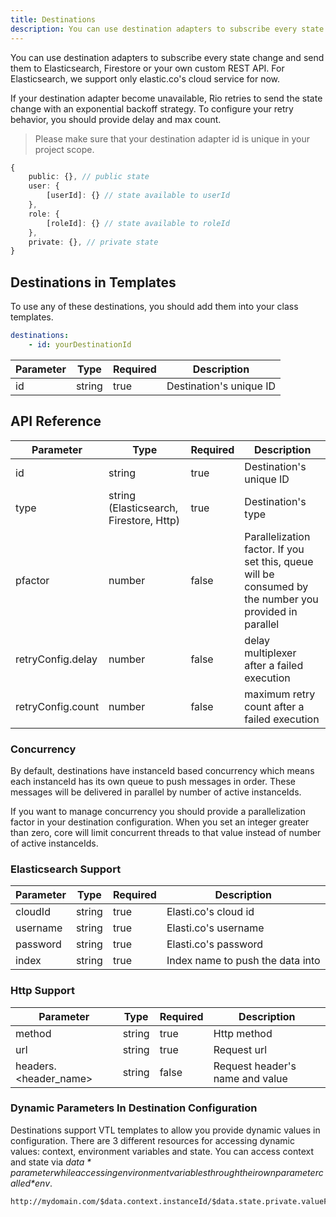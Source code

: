 ```yaml
---
title: Destinations
description: You can use destination adapters to subscribe every state change and send them to Elasticsearch, Firestore or your own custom REST API.
---
```



You can use destination adapters to subscribe every state change and send them to Elasticsearch, Firestore or your own custom REST API.
For Elasticsearch, we support only elastic.co's cloud service for now.

If your destination adapter become unavailable, Rio retries to send the state change with an exponential backoff strategy.
To configure your retry behavior, you should provide delay and max count.

> Please make sure that your destination adapter id is unique in your project scope.

```typescript
{
    public: {}, // public state
    user: {
        [userId]: {} // state available to userId
    },
    role: {
        [roleId]: {} // state available to roleId
    },
    private: {}, // private state
}
```

## Destinations in Templates

To use any of these destinations, you should add them into your class templates.

```yaml
destinations:
    - id: yourDestinationId
```

| Parameter     | Type                | Required            | Description         |
| ------------- | ------------------- | ------------------- | ------------------- |
| id            | string              | true                | Destination's unique ID |

## API Reference

| Parameter         | Type                                    | Required            | Description         |
| ----------------- | --------------------------------------- | ------------------- | ------------------- |
| id                | string                                  | true                | Destination's unique ID |
| type              | string (Elasticsearch, Firestore, Http) | true                | Destination's type |
| pfactor           | number                                  | false               | Parallelization factor. If you set this, queue will be consumed by the number you provided in parallel |
| retryConfig.delay | number                                  | false               | delay multiplexer after a failed execution |
| retryConfig.count | number                                  | false               | maximum retry count after a failed execution |

### Concurrency

By default, destinations have instanceId based concurrency which means each instanceId has its own queue to push messages in order.
These messages will be delivered in parallel by number of active instanceIds.

If you want to manage concurrency you should provide a parallelization factor in your destination configuration.
When you set an integer greater than zero, core will limit concurrent threads to that value instead of number of active instanceIds.

### Elasticsearch Support

| Parameter         | Type                                    | Required            | Description         |
| ----------------- | --------------------------------------- | ------------------- | ------------------- |
| cloudId           | string                                  | true                | Elasti.co's cloud id |
| username          | string                                  | true                | Elasti.co's username |
| password          | string                                  | true                | Elasti.co's password |
| index             | string                                  | true                | Index name to push the data into |

### Http Support

| Parameter             | Type                                    | Required            | Description         |
| --------------------- | --------------------------------------- | ------------------- | ------------------- |
| method                | string                                  | true                | Http method |
| url                   | string                                  | true                | Request url |
| headers.<header_name> | string                                  | false               | Request header's name and value |

### Dynamic Parameters In Destination Configuration

Destinations support VTL templates to allow you provide dynamic values in configuration.
There are 3 different resources for accessing dynamic values: context, environment variables and state.
You can access context and state via *$data* parameter while accessing environment variables through their own parameter called *$env*.

```text
http://mydomain.com/$data.context.instanceId/$data.state.private.valueFromPrivateState/$env.ENV_VAR
```
